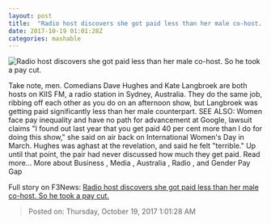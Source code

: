 ```yaml
---
layout: post
title:  "Radio host discovers she got paid less than her male co-host. So he took a pay cut."
date: 2017-10-19 01:01:28Z
categories: mashable
---
```


![Radio host discovers she got paid less than her male co-host. So he took a pay cut.](https://i.amz.mshcdn.com/d4hIAhoCisFDRudXz6ozczCZlao=/1200x630/2017%2F10%2F19%2F7c%2F715b3b55788d4b7a818de9b987832764.d3917.jpg)

Take note, men. Comedians Dave Hughes and Kate Langbroek are both hosts on KIIS FM, a radio station in Sydney, Australia. They do the same job, ribbing off each other as you do on an afternoon show, but Langbroek was getting paid significantly less than her male counterpart. SEE ALSO: Women face pay inequality and have no path for advancement at Google, lawsuit claims "I found out last year that you get paid 40 per cent more than I do for doing this show," she said on air back on International Women's Day in March. Hughes was aghast at the revelation, and said he felt "terrible." Up until that point, the pair had never discussed how much they get paid. Read more... More about Business , Media , Australia , Radio , and Gender Pay Gap


Full story on F3News: [Radio host discovers she got paid less than her male co-host. So he took a pay cut.](http://www.f3nws.com/n/NbdDHG)

> Posted on: Thursday, October 19, 2017 1:01:28 AM
